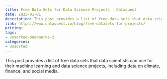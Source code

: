```yaml
---
title: Free Data Sets for Data Science Projects | Dataquest
date: 2023-01-01
description: This post provides a list of free data sets that data scientists can use for their machine learning and data science projects, including data on climate, finance, and social media.
link: https://www.dataquest.io/blog/free-datasets-for-projects/
pricing: 
tags: 
- unsorted-bookmarks-2 
categories: 
- Unsorted 
---
```


This post provides a list of free data sets that data scientists can use for their machine learning and data science projects, including data on climate, finance, and social media.